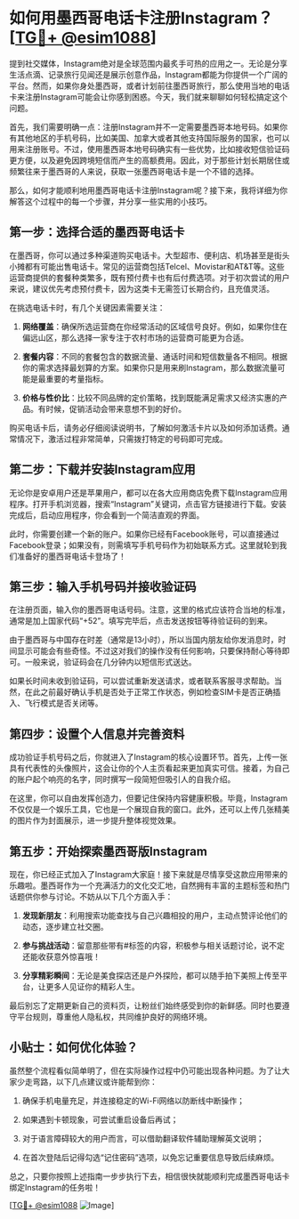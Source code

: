 # 如何用墨西哥电话卡注册Instagram？[[TG💪+ @esim1088](https://t.me/s/esim1088)]

提到社交媒体，Instagram绝对是全球范围内最炙手可热的应用之一。无论是分享生活点滴、记录旅行见闻还是展示创意作品，Instagram都能为你提供一个广阔的平台。然而，如果你身处墨西哥，或者计划前往墨西哥旅行，那么使用当地的电话卡来注册Instagram可能会让你感到困惑。今天，我们就来聊聊如何轻松搞定这个问题。

首先，我们需要明确一点：注册Instagram并不一定需要墨西哥本地号码。如果你有其他地区的手机号码，比如美国、加拿大或者其他支持国际服务的国家，也可以用来注册账号。不过，使用墨西哥本地号码确实有一些优势，比如接收短信验证码更方便，以及避免因跨境短信而产生的高额费用。因此，对于那些计划长期居住或频繁往来于墨西哥的人来说，获取一张墨西哥电话卡是一个不错的选择。

那么，如何才能顺利地用墨西哥电话卡注册Instagram呢？接下来，我将详细为你解答这个过程中的每一个步骤，并分享一些实用的小技巧。

## 第一步：选择合适的墨西哥电话卡

在墨西哥，你可以通过多种渠道购买电话卡。大型超市、便利店、机场甚至是街头小摊都有可能出售电话卡。常见的运营商包括Telcel、Movistar和AT&T等。这些运营商提供的套餐种类繁多，既有预付费卡也有后付费选项。对于初次尝试的用户来说，建议优先考虑预付费卡，因为这类卡无需签订长期合约，且充值灵活。

在挑选电话卡时，有几个关键因素需要关注：

1. **网络覆盖**：确保所选运营商在你经常活动的区域信号良好。例如，如果你住在偏远山区，那么选择一家专注于农村市场的运营商可能更为合适。
   
2. **套餐内容**：不同的套餐包含的数据流量、通话时间和短信数量各不相同。根据你的需求选择最划算的方案。如果你只是用来刷Instagram，那么数据流量可能是最重要的考量指标。
   
3. **价格与性价比**：比较不同品牌的定价策略，找到既能满足需求又经济实惠的产品。有时候，促销活动会带来意想不到的好价。

购买电话卡后，请务必仔细阅读说明书，了解如何激活卡片以及如何添加话费。通常情况下，激活过程非常简单，只需拨打特定的号码即可完成。

## 第二步：下载并安装Instagram应用

无论你是安卓用户还是苹果用户，都可以在各大应用商店免费下载Instagram应用程序。打开手机浏览器，搜索“Instagram”关键词，点击官方链接进行下载。安装完成后，启动应用程序，你会看到一个简洁直观的界面。

此时，你需要创建一个新的账户。如果你已经有Facebook账号，可以直接通过Facebook登录；如果没有，则需填写手机号码作为初始联系方式。这里就轮到我们准备好的墨西哥电话卡登场了！

## 第三步：输入手机号码并接收验证码

在注册页面，输入你的墨西哥电话号码。注意，这里的格式应该符合当地的标准，通常是加上国家代码“+52”。填写完毕后，点击发送按钮等待验证码的到来。

由于墨西哥与中国存在时差（通常是13小时），所以当国内朋友给你发消息时，时间显示可能会有些奇怪。不过这对我们的操作没有任何影响，只要保持耐心等待即可。一般来说，验证码会在几分钟内以短信形式送达。

如果长时间未收到验证码，可以尝试重新发送请求，或者联系客服寻求帮助。当然，在此之前最好确认手机是否处于正常工作状态，例如检查SIM卡是否正确插入、飞行模式是否关闭等。

## 第四步：设置个人信息并完善资料

成功验证手机号码之后，你就进入了Instagram的核心设置环节。首先，上传一张具有代表性的头像照片，这会让你的个人主页看起来更加真实可信。接着，为自己的账户起个响亮的名字，同时撰写一段简短但吸引人的自我介绍。

在这里，你可以自由发挥创造力，但要记住保持内容健康积极。毕竟，Instagram不仅仅是一个娱乐工具，它也是一个展现自我的窗口。此外，还可以上传几张精美的图片作为封面展示，进一步提升整体视觉效果。

## 第五步：开始探索墨西哥版Instagram

现在，你已经正式加入了Instagram大家庭！接下来就是尽情享受这款应用带来的乐趣啦。墨西哥作为一个充满活力的文化交汇地，自然拥有丰富的主题标签和热门话题供你参与讨论。不妨从以下几个方面入手：

1. **发现新朋友**：利用搜索功能查找与自己兴趣相投的用户，主动点赞评论他们的动态，逐步建立社交圈。
   
2. **参与挑战活动**：留意那些带有#标签的内容，积极参与相关话题讨论，说不定还能收获意外惊喜哦！
   
3. **分享精彩瞬间**：无论是美食探店还是户外探险，都可以随手拍下美照上传至平台，让更多人见证你的精彩人生。

最后别忘了定期更新自己的资料页，让粉丝们始终感受到你的新鲜感。同时也要遵守平台规则，尊重他人隐私权，共同维护良好的网络环境。

## 小贴士：如何优化体验？

虽然整个流程看似简单明了，但在实际操作过程中仍可能出现各种问题。为了让大家少走弯路，以下几点建议或许能帮到你：

1. 确保手机电量充足，并连接稳定的Wi-Fi网络以防断线中断操作；
   
2. 如果遇到卡顿现象，可尝试重启设备后再试；
   
3. 对于语言障碍较大的用户而言，可以借助翻译软件辅助理解英文说明；
   
4. 在首次登陆后记得勾选“记住密码”选项，以免忘记重要信息导致后续麻烦。

总之，只要你按照上述指南一步步执行下去，相信很快就能顺利完成墨西哥电话卡绑定Instagram的任务啦！

[[TG💪+ @esim1088](https://t.me/s/esim1088) ![Image](https://i.postimg.cc/4NQfJmqS/Snipaste-2025-05-13-00-14-12.png)]